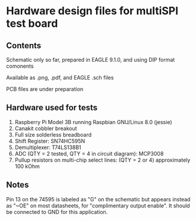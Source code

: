 # Hardware design files for multiSPI test board

## Contents
Schematic only so far, prepared in EAGLE 9.1.0, and using DIP format comonents

Available as .png, .pdf, and EAGLE .sch files

PCB files are under preparation

## Hardware used for tests

1. Raspberry Pi Model 3B running Raspbian GNU/Linux 8.0 (jessie)
2. Canakit cobbler breakout 
3. Full size solderless breadboard
4. Shift Register: SN74HC595N
5. Demultiplexer: T74LS138B1
6. ADC (QTY = 2 tested, QTY = 4 in circuit diagram): MCP3008
7. Pullup resistors on multi-chip select lines: (QTY = 2 or 4) approximately 100 kOhm

## Notes
Pin 13 on the 74595 is labeled as "G" on the schematic but appears instead as "~OE" on most datasheets, for "complimentary output enable".  It should be connected to GND for this application.
